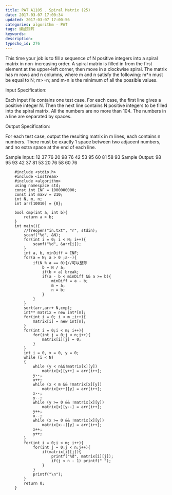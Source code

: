 ```yaml
---
title: PAT A1105 . Spiral Matrix (25)
date: 2017-03-07 17:00:34
updated: 2017-03-07 17:00:56
categories: algorithm - PAT
tags: 螺旋矩阵
keywords:
description:
typecho_id: 276
---
```


This time your job is to fill a sequence of N positive integers into a spiral matrix in non-increasing order. A spiral matrix is filled in from the first element at the upper-left corner, then move in a clockwise spiral. The matrix has m rows and n columns, where m and n satisfy the following: m*n must be equal to N; m>=n; and m-n is the minimum of all the possible values.

Input Specification:

Each input file contains one test case. For each case, the first line gives a positive integer N. Then the next line contains N positive integers to be filled into the spiral matrix. All the numbers are no more than 104. The numbers in a line are separated by spaces.

Output Specification:

For each test case, output the resulting matrix in m lines, each contains n numbers. There must be exactly 1 space between two adjacent numbers, and no extra space at the end of each line.

Sample Input:
12
37 76 20 98 76 42 53 95 60 81 58 93
Sample Output:
98 95 93
42 37 81
53 20 76
58 60 76

```
    #include <stdio.h>
    #include <iostream>
    #include <algorithm>
    using namespace std;
    const int INF = 1000000000;
    const int maxv = 210;
    int N, m, n;
    int arr[10010] = {0};
    
    bool cmp(int a, int b){
    	return a > b;
    }
    int main(){
    	//freopen("in.txt", "r", stdin);
    	scanf("%d", &N);
    	for(int i = 0; i < N; i++){
    		scanf("%d", &arr[i]);
    	}
    	int a, b, minDiff = INF;
    	for(a = N; a > 0 ;a--){
    		if(N % a == 0){//可以整除
    			b = N / a;
    			if(b > a) break;
    			if(a - b < minDiff && a >= b){
    				minDiff = a - b;
    				m = a;
    				n = b;
    			}
    		}
    	}
    	sort(arr,arr+ N,cmp);
    	int** matrix = new int*[m];
    	for(int i = 0; i < m ;i++){
    		matrix[i] = new int[n];
    	}
    	for(int i = 0;i < m; i++){
    		for(int j = 0;j < n;j++){
    			matrix[i][j] = 0;
    		}
    	}
    	int i = 0, x = 0, y = 0;
    	while (i < N)  
        {  
            while (y < n&&!matrix[x][y])  
                matrix[x][y++] = arr[i++];  
            y--;  
            x++;  
            while (x < m && !matrix[x][y])  
                matrix[x++][y] = arr[i++];  
            x--;  
            y--;  
            while (y >= 0 && !matrix[x][y])  
                matrix[x][y--] = arr[i++];  
            y++;  
            x--;  
            while (x >= 0 && !matrix[x][y])  
                matrix[x--][y] = arr[i++];  
            x++;  
            y++;  
        }
    	for(int i = 0;i < m; i++){
    		for(int j = 0;j < n;j++){
    			if(matrix[i][j]){
    				printf("%d", matrix[i][j]);
    				if(j < n - 1) printf(" ");  
    			}
    		}
    		printf("\n");
    	}
    	return 0;
    }
```